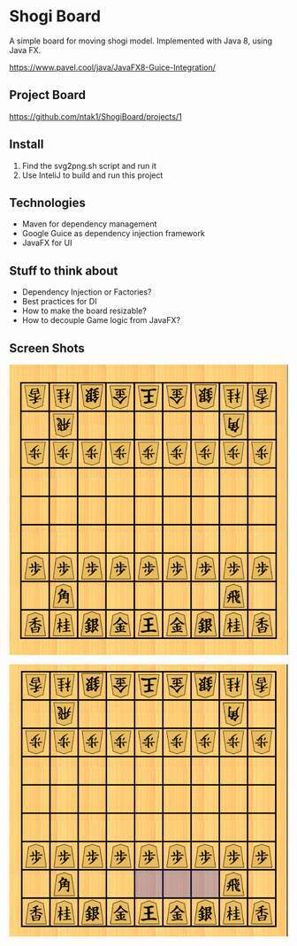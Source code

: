 # Shogi Board
A simple board for moving shogi model. Implemented with Java 8, using Java FX.

https://www.pavel.cool/java/JavaFX8-Guice-Integration/

## Project Board
https://github.com/ntak1/ShogiBoard/projects/1

## Install
1. Find the svg2png.sh script and run it
2. Use InteliJ to build and run this project

## Technologies
* Maven for dependency management
* Google Guice as dependency injection framework
* JavaFX for UI

## Stuff to think about
* Dependency Injection or Factories?
* Best practices for DI
* How to make the board resizable?
* How to decouple Game logic from JavaFX?

## Screen Shots
![](BoardImage.png)

![](MovementsHighlight.PNG)